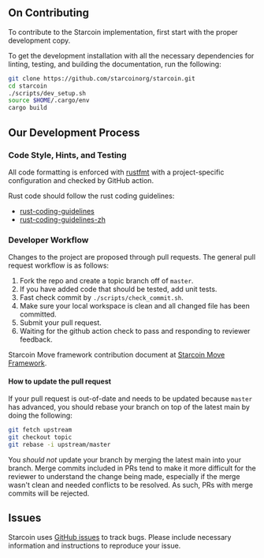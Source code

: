 ## On Contributing

To contribute to the Starcoin implementation, first start with the proper
development copy.

To get the development installation with all the necessary dependencies for
linting, testing, and building the documentation, run the following:

```bash
git clone https://github.com/starcoinorg/starcoin.git
cd starcoin
./scripts/dev_setup.sh
source $HOME/.cargo/env
cargo build
```

## Our Development Process

### Code Style, Hints, and Testing

All code formatting is enforced with [rustfmt](https://github.com/rust-lang/rustfmt) with a project-specific configuration and checked by GitHub action.

Rust code should follow the rust coding guidelines:

* [rust-coding-guidelines](https://github.com/Rust-Coding-Guidelines/rust-coding-guidelines)
* [rust-coding-guidelines-zh](https://github.com/Rust-Coding-Guidelines/rust-coding-guidelines-zh)


### Developer Workflow

Changes to the project are proposed through pull requests. The general pull
request workflow is as follows:

1. Fork the repo and create a topic branch off of `master`.
2. If you have added code that should be tested, add unit tests.
3. Fast check commit by `./scripts/check_commit.sh`.
4. Make sure your local workspace is clean and all changed file has been committed.
5. Submit your pull request.
6. Waiting for the github action check to pass and responding to reviewer feedback.

Starcoin Move framework contribution document at [Starcoin Move Framework](vm/stdlib/README.md).

#### How to update the pull request

If your pull request is out-of-date and needs to be updated because `master`
has advanced, you should rebase your branch on top of the latest main by
doing the following:

```bash
git fetch upstream
git checkout topic
git rebase -i upstream/master
```

You *should not* update your branch by merging the latest main into your
branch. Merge commits included in PRs tend to make it more difficult for the
reviewer to understand the change being made, especially if the merge wasn't
clean and needed conflicts to be resolved. As such, PRs with merge commits will
be rejected.

## Issues

Starcoin uses [GitHub issues](https://github.com/starcoinorg/starcoin/issues) to track
bugs. Please include necessary information and instructions to reproduce your
issue.